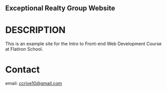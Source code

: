 Exceptional Realty Group Website 
---

# DESCRIPTION

This is an example site for the Intro to Front-end Web Development Course at Flatiron School.

# Contact

email: ccrive10@gmail.com
